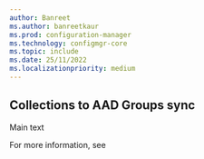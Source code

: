 ```yaml
---
author: Banreet
ms.author: banreetkaur
ms.prod: configuration-manager
ms.technology: configmgr-core
ms.topic: include
ms.date: 25/11/2022
ms.localizationpriority: medium
---
```

<!-- please update author details and remove this comment afterwards-->

## <a name="bkmk_"></a> Collections to AAD Groups sync <!--Please update the heading as you decide and then remove this comment-->

<!--14716797-->

Main text

For more information, see 
